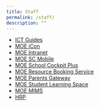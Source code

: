 ```yaml
---
title: Staff
permalink: /staff/
description: ""
---
```

<ul>
<li><a href="https://drive.google.com/drive/folders/14XeT8YOKWG7XE32tZXPu8W9ppnYs9FXG">ICT Guides</a></li>
<li><a href="https://workspace.google.com/dashboardG">MOE iCon</a></li>
<li><a href="https://intranet.moe.gov.sg/">MOE Intranet</a></li>
<li><a href="https://scmobile.moe.edu.sg/login">MOE SC Mobile</a></li>
<li><a href="https://schoolcockpit.moe.gov.sg/">MOE School Cockpit Plus</a></li>
<li><a href="https://rbs.avero-tech.com/">MOE Resource Booking Service</a></li>
<li><a href="https://pg.moe.edu.sg/">MOE Parents Gateway</a></li>
<li><a href="https://vle.learning.moe.edu.sg/login">MOE Student Learning Space</a></li>
<li><a href="https://idp.mims.moe.gov.sg/nidp/saml2/sso">MOE MIMS</a></li>
<li><a href="https://www.hrp.gov.sg/hrp/#/">HRP</a></li>
</ul>